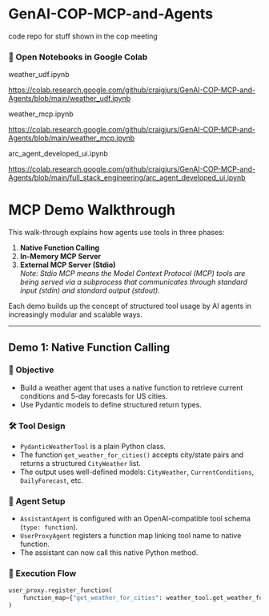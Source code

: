 # GenAI-COP-MCP-and-Agents
code repo for stuff shown in the cop meeting

### 🚀 Open Notebooks in Google Colab

weather_udf.ipynb

https://colab.research.google.com/github/craigjurs/GenAI-COP-MCP-and-Agents/blob/main/weather_udf.ipynb


weather_mcp.ipynb

https://colab.research.google.com/github/craigjurs/GenAI-COP-MCP-and-Agents/blob/main/weather_mcp.ipynb


arc_agent_developed_ui.ipynb

https://colab.research.google.com/github/craigjurs/GenAI-COP-MCP-and-Agents/blob/main/full_stack_engineering/arc_agent_developed_ui.ipynb

# MCP Demo Walkthrough

This walk-through explains how agents use tools in three phases:

1. **Native Function Calling**
2. **In-Memory MCP Server**
3. **External MCP Server (Stdio)**  
   _Note: Stdio MCP means the Model Context Protocol (MCP) tools are being served via a subprocess that communicates through standard input (stdin) and standard output (stdout)._

Each demo builds up the concept of structured tool usage by AI agents in increasingly modular and scalable ways.

---

## Demo 1: Native Function Calling

### 🎯 Objective

- Build a weather agent that uses a native function to retrieve current conditions and 5-day forecasts for US cities.
- Use Pydantic models to define structured return types.

### 🛠️ Tool Design

- `PydanticWeatherTool` is a plain Python class.
- The function `get_weather_for_cities()` accepts city/state pairs and returns a structured `CityWeather` list.
- The output uses well-defined models: `CityWeather`, `CurrentConditions`, `DailyForecast`, etc.

### 🤖 Agent Setup

- `AssistantAgent` is configured with an OpenAI-compatible tool schema (`type: function`).
- `UserProxyAgent` registers a function map linking tool name to native function.
- The assistant can now call this native Python method.

### 🔁 Execution Flow

```python
user_proxy.register_function(
    function_map={"get_weather_for_cities": weather_tool.get_weather_for_cities}
)
